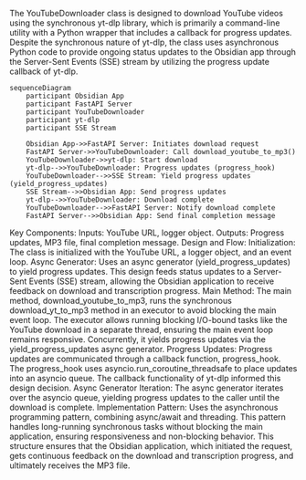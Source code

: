

The YouTubeDownloader class is designed to download YouTube videos using the synchronous yt-dlp library, which is primarily a command-line utility with a Python wrapper that includes a callback for progress updates. Despite the synchronous nature of yt-dlp, the class uses asynchronous Python code to provide ongoing status updates to the Obsidian app through the Server-Sent Events (SSE) stream by utilizing the progress update callback of yt-dlp.

```mermaid
sequenceDiagram
    participant Obsidian App
    participant FastAPI Server
    participant YouTubeDownloader
    participant yt-dlp
    participant SSE Stream

    Obsidian App->>FastAPI Server: Initiates download request
    FastAPI Server->>YouTubeDownloader: Call download_youtube_to_mp3()
    YouTubeDownloader->>yt-dlp: Start download
    yt-dlp-->>YouTubeDownloader: Progress updates (progress_hook)
    YouTubeDownloader-->>SSE Stream: Yield progress updates (yield_progress_updates)
    SSE Stream-->>Obsidian App: Send progress updates
    yt-dlp-->>YouTubeDownloader: Download complete
    YouTubeDownloader-->>FastAPI Server: Notify download complete
    FastAPI Server-->>Obsidian App: Send final completion message
```


Key Components:
Inputs: YouTube URL, logger object.
Outputs: Progress updates, MP3 file, final completion message.
Design and Flow:
Initialization:
The class is initialized with the YouTube URL, a logger object, and an event loop.
Async Generator:
Uses an async generator (yield_progress_updates) to yield progress updates.
This design feeds status updates to a Server-Sent Events (SSE) stream, allowing the Obsidian application to receive feedback on download and transcription progress.
Main Method:
The main method, download_youtube_to_mp3, runs the synchronous download_yt_to_mp3 method in an executor to avoid blocking the main event loop.
The executor allows running blocking I/O-bound tasks like the YouTube download in a separate thread, ensuring the main event loop remains responsive.
Concurrently, it yields progress updates via the yield_progress_updates async generator.
Progress Updates:
Progress updates are communicated through a callback function, progress_hook.
The progress_hook uses asyncio.run_coroutine_threadsafe to place updates into an asyncio queue.
The callback functionality of yt-dlp informed this design decision.
Async Generator Iteration:
The async generator iterates over the asyncio queue, yielding progress updates to the caller until the download is complete.
Implementation Pattern:
Uses the asynchronous programming pattern, combining async/await and threading.
This pattern handles long-running synchronous tasks without blocking the main application, ensuring responsiveness and non-blocking behavior.
This structure ensures that the Obsidian application, which initiated the request, gets continuous feedback on the download and transcription progress, and ultimately receives the MP3 file.